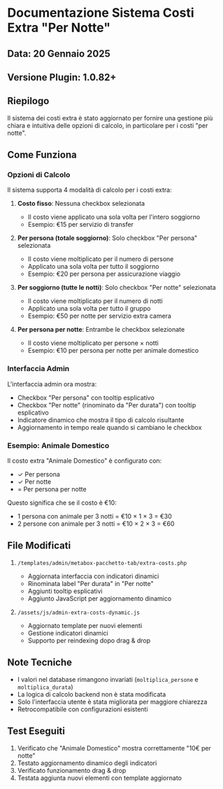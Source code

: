 # Documentazione Sistema Costi Extra "Per Notte"

## Data: 20 Gennaio 2025
## Versione Plugin: 1.0.82+

## Riepilogo

Il sistema dei costi extra è stato aggiornato per fornire una gestione più chiara e intuitiva delle opzioni di calcolo, in particolare per i costi "per notte".

## Come Funziona

### Opzioni di Calcolo

Il sistema supporta 4 modalità di calcolo per i costi extra:

1. **Costo fisso**: Nessuna checkbox selezionata
   - Il costo viene applicato una sola volta per l'intero soggiorno
   - Esempio: €15 per servizio di transfer

2. **Per persona (totale soggiorno)**: Solo checkbox "Per persona" selezionata
   - Il costo viene moltiplicato per il numero di persone
   - Applicato una sola volta per tutto il soggiorno
   - Esempio: €20 per persona per assicurazione viaggio

3. **Per soggiorno (tutte le notti)**: Solo checkbox "Per notte" selezionata
   - Il costo viene moltiplicato per il numero di notti
   - Applicato una sola volta per tutto il gruppo
   - Esempio: €50 per notte per servizio extra camera

4. **Per persona per notte**: Entrambe le checkbox selezionate
   - Il costo viene moltiplicato per persone × notti
   - Esempio: €10 per persona per notte per animale domestico

### Interfaccia Admin

L'interfaccia admin ora mostra:
- Checkbox "Per persona" con tooltip esplicativo
- Checkbox "Per notte" (rinominato da "Per durata") con tooltip esplicativo
- Indicatore dinamico che mostra il tipo di calcolo risultante
- Aggiornamento in tempo reale quando si cambiano le checkbox

### Esempio: Animale Domestico

Il costo extra "Animale Domestico" è configurato con:
- ✓ Per persona
- ✓ Per notte
- = Per persona per notte

Questo significa che se il costo è €10:
- 1 persona con animale per 3 notti = €10 × 1 × 3 = €30
- 2 persone con animale per 3 notti = €10 × 2 × 3 = €60

## File Modificati

1. `/templates/admin/metabox-pacchetto-tab/extra-costs.php`
   - Aggiornata interfaccia con indicatori dinamici
   - Rinominata label "Per durata" in "Per notte"
   - Aggiunti tooltip esplicativi
   - Aggiunto JavaScript per aggiornamento dinamico

2. `/assets/js/admin-extra-costs-dynamic.js`
   - Aggiornato template per nuovi elementi
   - Gestione indicatori dinamici
   - Supporto per reindexing dopo drag & drop

## Note Tecniche

- I valori nel database rimangono invariati (`moltiplica_persone` e `moltiplica_durata`)
- La logica di calcolo backend non è stata modificata
- Solo l'interfaccia utente è stata migliorata per maggiore chiarezza
- Retrocompatibile con configurazioni esistenti

## Test Eseguiti

1. Verificato che "Animale Domestico" mostra correttamente "10€ per notte"
2. Testato aggiornamento dinamico degli indicatori
3. Verificato funzionamento drag & drop
4. Testata aggiunta nuovi elementi con template aggiornato